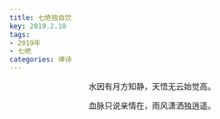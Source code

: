 ```yaml
---
title: 七绝独自饮
key: 2019.2.10
tags: 
- 2019年 
- 七绝
categories: 律诗
---
```


<p align="center">水因有月方知静，天悟无云始觉高。
</p>
<p align="center">血脉只说亲情在，雨风潇洒独逍遥。
</p>
